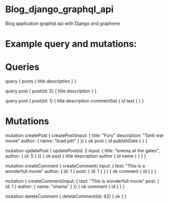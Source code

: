 # Blog_django_graphql_api
Blog application graphql api with Django and graphene


# Example query and mutations:

# Queries

  query {
    posts {
      title
      description
    }
  }

  query post {
    post(id: 2) {
      title
      description
    }
  }

  query post {
    post(id: 1) {
      title
      description
      commentSet {
        id
        text
      }
    }
  }


# Mutations

  mutation createPost {
    createPost(input: {
      title: "Fury"
      description: "Tank war movie"
      author: {
        name: "brad pitt"
      }
    }) {
      ok
      post {
        id
        publishDate
      }
    }
  }

  mutation updatePost {
    updatePost(id: 2
    input: {
      title: "enemy at the gates",
      author: {
        id: 5
      }
    }) {
      ok
      post {
        title
        description
        author {
          id
          name
        }
      }
    }
  }

  mutation createComment {
    createComment(
      input: {
        text: "This is a wonderfull movie"
        author: {
          id: 1
        }
        post: {
          id: 1
        }
      } 
    ) {
      ok
      comment {
        id
      }
    }
  }

  mutation {
    createComment(input: {
      text: "This is wonderfull movie"
      post: {
        id: 1
      }
      author: {
        name: "shama"
      }
    }) {
      ok
      comment {
        id
      }
    }
  }

  mutation deleteComment {
    deleteComment(id: 42) {
      ok
    }
  }

